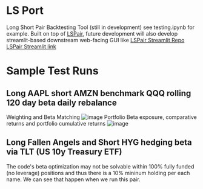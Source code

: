 # LS Port
Long Short Pair Backtesting Tool (still in development)
see testing.ipynb for example. Built on top of [LSPair](https://github.com/diegodalvarez/LSPair), future development will also develop streamlit-based downstream web-facing GUI like [LSPair Streamlit Repo](https://github.com/diegodalvarez/LSPairStreamlit) [LSPair Streamlit link](https://diegodalvarez-lspairstreamlit-streamlit-frontend-f78dmo.streamlit.app/)

# Sample Test Runs
## Long AAPL short AMZN benchmark QQQ rolling 120 day beta daily rebalance
Weighting and Beta Matching
![image](https://github.com/diegodalvarez/LSPort/assets/48641554/712db1c4-0d9e-4259-8273-c8a52648737f)
Portfolio Beta exposure, comparative returns and portfolio cumulative returns
![image](https://github.com/diegodalvarez/LSPort/assets/48641554/a4fccff6-773f-47a9-bd78-9cffbcf39c07)

## Long Fallen Angels and Short HYG hedging beta via TLT (US 10y Treasury ETF)
The code's beta optimization may not be solvable within 100% fully funded (no leverage) positions and thus there is a 10% mininum holding per each name. We can see that happen when we run this pair. 
